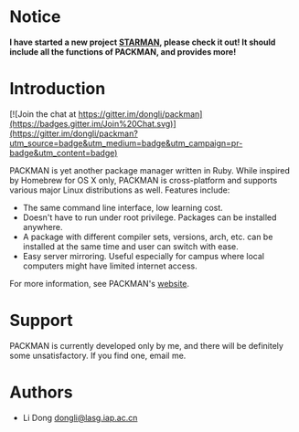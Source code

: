 Notice
======

**I have started a new project [STARMAN](https://github.com/dongli/starman), please check it out! It should include all the functions of PACKMAN, and provides more!**

Introduction
============

[![Join the chat at https://gitter.im/dongli/packman](https://badges.gitter.im/Join%20Chat.svg)](https://gitter.im/dongli/packman?utm_source=badge&utm_medium=badge&utm_campaign=pr-badge&utm_content=badge)

PACKMAN is yet another package manager written in Ruby. While inspired by Homebrew for OS X only, PACKMAN is cross-platform and supports various major Linux distributions as well. Features include:

- The same command line interface, low learning cost. 
- Doesn't have to run under root privilege. Packages can be installed anywhere.
- A package with different compiler sets, versions, arch, etc. can be installed at the same time and user can switch with ease.
- Easy server mirroring. Useful especially for campus where local computers might have limited internet access.

For more information, see PACKMAN's [website](http://dongli.github.io/packman/).

Support
=======

PACKMAN is currently developed only by me, and there will be definitely some unsatisfactory. If you find one, email me.

Authors
=======

- Li Dong <dongli@lasg.iap.ac.cn>
